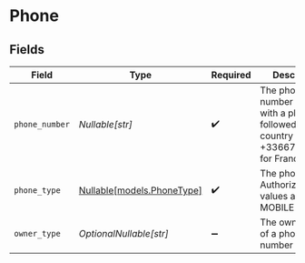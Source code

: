# Phone


## Fields

| Field                                                                                                 | Type                                                                                                  | Required                                                                                              | Description                                                                                           |
| ----------------------------------------------------------------------------------------------------- | ----------------------------------------------------------------------------------------------------- | ----------------------------------------------------------------------------------------------------- | ----------------------------------------------------------------------------------------------------- |
| `phone_number`                                                                                        | *Nullable[str]*                                                                                       | :heavy_check_mark:                                                                                    | The phone number starting with a plus (+) followed by the country code (e.g +336676778890 for France) |
| `phone_type`                                                                                          | [Nullable[models.PhoneType]](../models/phonetype.md)                                                  | :heavy_check_mark:                                                                                    | The phone type. Authorized values are either MOBILE or WORK                                           |
| `owner_type`                                                                                          | *OptionalNullable[str]*                                                                               | :heavy_minus_sign:                                                                                    | The owner type of a phone number                                                                      |
